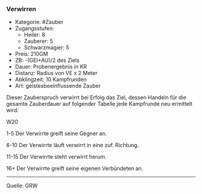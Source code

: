 ### Verwirren

- Kategorie: #Zauber
- Zugangsstufen:
  - Heiler: 8
  - Zauberer: 5
  - Schwarzmagier: 5
- Preis: 210GM
- ZB: -(GEI+AU)/2 des Ziels
- Dauer: Probenergebnis in KR
- Distanz: Radius von VE x 2 Meter
- Abklingzeit: 10 Kampfrunden
- Art: geistesbeeinflussende Zauber

Dieser Zauberspruch verwirrt bei Erfolg das Ziel, dessen Handeln für die gesamte Zauberdauer auf folgender Tabelle jede Kampfrunde neu ermittelt wird:

W20

1-5 Der Verwirrte greift seine Gegner an.

6-10 Der Verwirrte läuft verwirrt in eine zuf. Richtung.

11-15 Der Verwirrte steht verwirrt herum.

16+ Der Verwirrte greift seine eigenen Verbündeten an.

---

Quelle: GRW
